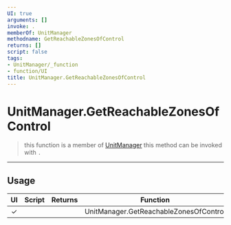 ```yaml
---
UI: true
arguments: []
invoke: .
memberOf: UnitManager
methodname: GetReachableZonesOfControl
returns: []
script: false
tags:
- UnitManager/_function
- function/UI
title: UnitManager.GetReachableZonesOfControl
---
```

# UnitManager.GetReachableZonesOfControl
> this function is a member of [UnitManager](civ-6/lua/UnitManager.md)
> this method can be invoked with `.`
-----
## Usage
|  UI | Script | Returns | Function | Arguments |
|:---:|:------:|-------:|:--------:|:---------|
|✓| ||UnitManager.GetReachableZonesOfControl||

